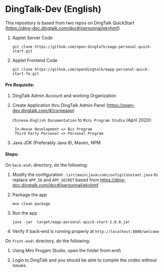 # DingTalk-Dev (English)
This repository is based from two repos on DingTalk QuickStart (https://ding-doc.dingtalk.com/doc#/personnal/ekyhmf)
1. Applet Server Code

    `git clone https://github.com/open-dingtalk/eapp-personal-quick-start.git`
2. Applet Frontend Code

    `git clone https://github.com/opendingtalk/eapp-personal-quick-start-fe.git`


#### Pre Requisite:
1. DingTalk Admin Account and working Organization
2. Create Application thru DingTalk Admin Panel (https://open-dev.dingtalk.com/#/corpeapp)

    `Chinese-English Documentation` to `Mini Program Studio` (April 2020):

        In-House Development => Biz Program
        Third Party Personal => Personal Program 

3. Java JDK (Preferably Java 8), Maven, NPM

#### Steps:
On `back-end\` directory, do the following:

1. Modify the configuration `.\src\main\java\com\config\Constant.java` to replace `APP_ID` and `APP_SECRET` based from https://ding-doc.dingtalk.com/doc#/personnal/ekyhmf

2. Package the app

    `mvn clean package`

3. Run the app

    `java -jar  target/eapp-personal-quick-start-1.0.0.jar`

4. Verify if back-end is running properly  at `http://localhost:8080/welcome` 


On `front-end\` directory, do the following:

1. Using Mini Progam Studio, open the folder front-end\

2. Login to DingTalk and you should be able to compile the codes without issues.


